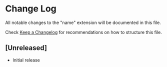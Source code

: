 # Change Log

All notable changes to the "name" extension will be documented in this file.

Check [Keep a Changelog](http://keepachangelog.com/) for recommendations on how to structure this file.

## [Unreleased]

- Initial release